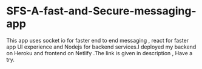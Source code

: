 # SFS-A-fast-and-Secure-messaging-app
This app uses socket io for faster end to end messaging , react for faster app UI experience and Nodejs for backend services.I deployed my backend on Heroku and frontend on Netlify .The link is given in description , Have a try.
<a href="https://github.com/akashrajput25/SFS-A-fast-and-Secure-messaging-app/blob/master/loginpage.png"></a>

